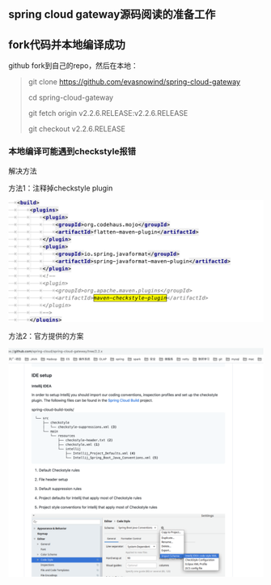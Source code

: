 ## **spring cloud gateway源码阅读的准备工作**



## fork代码并本地编译成功

github fork到自己的repo，然后在本地：

> git clone https://github.com/evasnowind/spring-cloud-gateway
>
> cd spring-cloud-gateway
>
> git fetch origin v2.2.6.RELEASE:v2.2.6.RELEASE
>
> git checkout v2.2.6.RELEASE 

### 本地编译可能遇到checkstyle报错

解决方法

方法1：注释掉checkstyle plugin

![](images/scg-checkstyle-error.png)

方法2：官方提供的方案

![](images/scg-how-to-solve-checkstyle-problem.png)